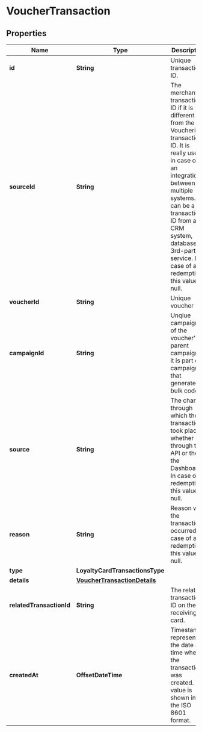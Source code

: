 

# VoucherTransaction


## Properties

| Name | Type | Description |
|------------ | ------------- | ------------- |
|**id** | **String** | Unique transaction ID. |
|**sourceId** | **String** | The merchant’s transaction ID if it is different from the Voucherify transaction ID. It is really useful in case of an integration between multiple systems. It can be a transaction ID from a CRM system, database or 3rd-party service. In case of a redemption, this value is null. |
|**voucherId** | **String** | Unique voucher ID. |
|**campaignId** | **String** | Unqiue campaign ID of the voucher&#39;s parent campaign if it is part of campaign that generates bulk codes. |
|**source** | **String** | The channel through which the transaction took place, whether through the API or the the Dashboard. In case of a redemption, this value is null. |
|**reason** | **String** | Reason why the transaction occurred. In case of a redemption, this value is null. |
|**type** | **LoyaltyCardTransactionsType** |  |
|**details** | [**VoucherTransactionDetails**](VoucherTransactionDetails.md) |  |
|**relatedTransactionId** | **String** | The related transaction ID on the receiving card. |
|**createdAt** | **OffsetDateTime** | Timestamp representing the date and time when the transaction was created. The value is shown in the ISO 8601 format. |




